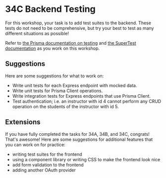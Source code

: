 # 34C Backend Testing

For this workshop, your task is to add test suites to the backend. These tests do not need to be comprehensive, but try your best to test as many different situations as possible!

Refer to [the Prisma documentation on testing](https://www.prisma.io/docs/guides/testing/unit-testing#example-unit-tests) and [the SuperTest documentation](https://github.com/ladjs/supertest) as you work on this workshop.

## Suggestions

Here are some suggestions for what to work on:

- Write unit tests for each Express endpoint with mocked data.
- Write unit tests for Prisma Client operations.
- Write integration tests for Express endpoints that use Prisma Client.
- Test authentication; i.e. an instructor with id 4 cannot perform any CRUD operation on the students of the instructor with id 5.

## Extensions

If you have fully completed the tasks for 34A, 34B, and 34C, congrats! That's awesome! Here are some suggestions for additional features that you can work on for practice:

- writing test suites for the frontend
- using a component library or writing CSS to make the frontend look nice
- add form validation to the frontend
- adding another OAuth provider
